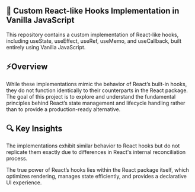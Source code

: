 ## 🎯 Custom React-like Hooks Implementation in Vanilla JavaScript
This repository contains a custom implementation of React-like hooks, including useState, useEffect, useRef, useMemo, and useCallback, built entirely using Vanilla JavaScript.

## ⚡Overview
While these implementations mimic the behavior of React’s built-in hooks, they do not function identically to their counterparts in the React package. The goal of this project is to explore and understand the fundamental principles behind React’s state management and lifecycle handling rather than to provide a production-ready alternative.

## 🔍 Key Insights
The implementations exhibit similar behavior to React hooks but do not replicate them exactly due to differences in React's internal reconciliation process.

The true power of React’s hooks lies within the React package itself, which optimizes rendering, manages state efficiently, and provides a declarative UI experience.
